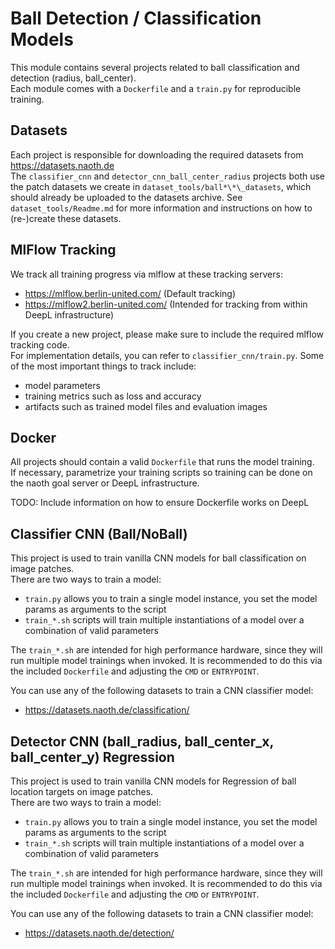 # Ball Detection / Classification Models

This module contains several projects related to ball classification and detection (radius, ball_center).  
Each module comes with a `Dockerfile` and a `train.py` for reproducible training.

## Datasets

Each project is responsible for downloading the required datasets from https://datasets.naoth.de  
The `classifier_cnn` and `detector_cnn_ball_center_radius` projects both use the patch datasets we create in
`dataset_tools/ball*\*\_datasets`, which should already be uploaded to the datasets archive. See `dataset_tools/Readme.md` for more information and instructions on how to (re-)create these datasets.

## MlFlow Tracking

We track all training progress via mlflow at these tracking servers:

- https://mlflow.berlin-united.com/ (Default tracking)
- https://mlflow2.berlin-united.com/ (Intended for tracking from within DeepL infrastructure)

If you create a new project, please make sure to include the required mlflow tracking code.  
For implementation details, you can refer to `classifier_cnn/train.py`. Some of the most important things to track include:

- model parameters
- training metrics such as loss and accuracy
- artifacts such as trained model files and evaluation images

## Docker

All projects should contain a valid `Dockerfile` that runs the model training.  
If necessary, parametrize your training scripts so training can be done on the naoth goal server
or DeepL infrastructure.

TODO: Include information on how to ensure Dockerfile works on DeepL

## Classifier CNN (Ball/NoBall)

This project is used to train vanilla CNN models for ball classification on image patches.  
There are two ways to train a model:

- `train.py` allows you to train a single model instance, you set the model params as arguments to the script
- `train_*.sh` scripts will train multiple instantiations of a model over a combination of valid parameters

The `train_*.sh` are intended for high performance hardware, since they will run multiple model trainings when invoked.
It is recommended to do this via the included `Dockerfile` and adjusting the `CMD` or `ENTRYPOINT`.

You can use any of the following datasets to train a CNN classifier model:

- https://datasets.naoth.de/classification/

## Detector CNN (ball_radius, ball_center_x, ball_center_y) Regression

This project is used to train vanilla CNN models for Regression of ball location targets on image patches.  
There are two ways to train a model:

- `train.py` allows you to train a single model instance, you set the model params as arguments to the script
- `train_*.sh` scripts will train multiple instantiations of a model over a combination of valid parameters

The `train_*.sh` are intended for high performance hardware, since they will run multiple model trainings when invoked.
It is recommended to do this via the included `Dockerfile` and adjusting the `CMD` or `ENTRYPOINT`.

You can use any of the following datasets to train a CNN classifier model:

- https://datasets.naoth.de/detection/
